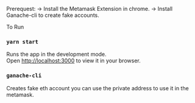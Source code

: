 Prerequest:
-> Install the Metamask Extension in chrome.
-> Install Ganache-cli to create fake accounts.


To Run

### `yarn start`

Runs the app in the development mode.\
Open [http://localhost:3000](http://localhost:3000) to view it in your browser.


### `ganache-cli`

Creates fake eth account you can use the private address to use it in the metamask.




